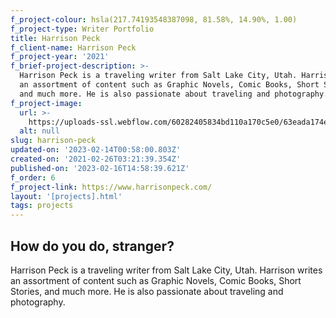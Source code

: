 ```yaml
---
f_project-colour: hsla(217.74193548387098, 81.58%, 14.90%, 1.00)
f_project-type: Writer Portfolio
title: Harrison Peck
f_client-name: Harrison Peck
f_project-year: '2021'
f_brief-project-description: >-
  Harrison Peck is a traveling writer from Salt Lake City, Utah. Harrison writes
  an assortment of content such as Graphic Novels, Comic Books, Short Stories,
  and much more. He is also passionate about traveling and photography. 
f_project-image:
  url: >-
    https://uploads-ssl.webflow.com/60282405834bd110a170c5e0/63eada174e419e696e9ede91_Harrison%20Peck.png
  alt: null
slug: harrison-peck
updated-on: '2023-02-14T00:58:00.803Z'
created-on: '2021-02-26T03:21:39.354Z'
published-on: '2023-02-16T14:58:39.621Z'
f_order: 6
f_project-link: https://www.harrisonpeck.com/
layout: '[projects].html'
tags: projects
---
```


How do you do, stranger?
------------------------

Harrison Peck is a traveling writer from Salt Lake City, Utah. Harrison writes an assortment of content such as Graphic Novels, Comic Books, Short Stories, and much more. He is also passionate about traveling and photography.

‍
